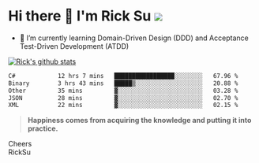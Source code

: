 # Hi there 👋 I'm Rick Su ![](https://komarev.com/ghpvc/?username=ricksu978)
<!--
**ricksu978/ricksu978** is a ✨ _special_ ✨ repository because its `README.md` (this file) appears on your GitHub profile.

Here are some ideas to get you started:

- 🔭 I’m currently working on ...
-->
- 🌱 I’m currently learning Domain-Driven Design (DDD) and Acceptance Test-Driven Development (ATDD)
<!--
- 👯 I’m looking to collaborate on ...
- 🤔 I’m looking for help with ...
- 💬 Ask me about ...
- 📫 How to reach me: ...
- 😄 Pronouns: ...
- ⚡ Fun fact: ...
-->
[![Rick's github stats](https://github-readme-stats.vercel.app/api?username=ricksu978&theme=dark)](https://github.com/ricksu978/ricksu978)

<!--START_SECTION:waka-->

```txt
C#            12 hrs 7 mins   █████████████████░░░░░░░░   67.96 %
Binary        3 hrs 43 mins   █████▒░░░░░░░░░░░░░░░░░░░   20.88 %
Other         35 mins         ▓░░░░░░░░░░░░░░░░░░░░░░░░   03.28 %
JSON          28 mins         ▓░░░░░░░░░░░░░░░░░░░░░░░░   02.70 %
XML           22 mins         ▓░░░░░░░░░░░░░░░░░░░░░░░░   02.15 %
```

<!--END_SECTION:waka-->

> **Happiness comes from acquiring the knowledge and putting it into practice.**

Cheers  
RickSu 
